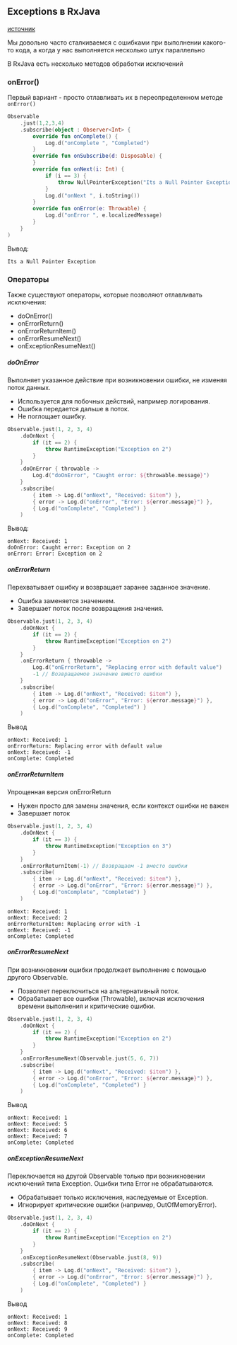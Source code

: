 ## Exceptions в RxJava

[источник](https://www.geeksforgeeks.org/error-handling-in-rxjava/?ysclid=m3o1dve1o744606776)

Мы довольно часто сталкиваемся с ошибками при выполнении какого-то кода, а когда у нас выполняется несколько штук параллельно 

В RxJava есть несколько методов обработки исключений

### onError()

Первый вариант - просто отлавливать их в переопределенном методе `onError()`

```kotlin
Observable
    .just(1,2,3,4)
    .subscribe(object : Observer<Int> {
        override fun onComplete() {
            Log.d("onComplete ", "Completed")
        }
        override fun onSubscribe(d: Disposable) {
        }
        override fun onNext(i: Int) {
            if (i == 3) {
                throw NullPointerException("Its a Null Pointer Exception")
            }
            Log.d("onNext ", i.toString())
        }
        override fun onError(e: Throwable) {
            Log.d("onError ", e.localizedMessage)
        }
    }
)

```

Вывод:
```
Its a Null Pointer Exception
```

### Операторы

Также существуют операторы, которые позволяют отлавливать исключения:

- doOnError()
- onErrorReturn()
- onErrorReturnItem()
- onErrorResumeNext()
- onExceptionResumeNext()


##### doOnError

Выполняет указанное действие при возникновении ошибки, не изменяя поток данных.

- Используется для побочных действий, например логирования.
- Ошибка передается дальше в поток.
- Не поглощает ошибку.

```kotlin
Observable.just(1, 2, 3, 4)
    .doOnNext {
        if (it == 2) {
            throw RuntimeException("Exception on 2")
        }
    }
    .doOnError { throwable ->
        Log.d("doOnError", "Caught error: ${throwable.message}")
    }
    .subscribe(
        { item -> Log.d("onNext", "Received: $item") },
        { error -> Log.d("onError", "Error: ${error.message}") },
        { Log.d("onComplete", "Completed") }
    )
```

Вывод:
```
onNext: Received: 1
doOnError: Caught error: Exception on 2
onError: Error: Exception on 2
```

##### onErrorReturn

Перехватывает ошибку и возвращает заранее заданное значение.

- Ошибка заменяется значением.
- Завершает поток после возвращения значения.

```kotlin
Observable.just(1, 2, 3, 4)
    .doOnNext {
        if (it == 2) {
            throw RuntimeException("Exception on 2")
        }
    }
    .onErrorReturn { throwable ->
        Log.d("onErrorReturn", "Replacing error with default value")
        -1 // Возвращаемое значение вместо ошибки
    }
    .subscribe(
        { item -> Log.d("onNext", "Received: $item") },
        { error -> Log.d("onError", "Error: ${error.message}") },
        { Log.d("onComplete", "Completed") }
    )
```

Вывод
```
onNext: Received: 1
onErrorReturn: Replacing error with default value
onNext: Received: -1
onComplete: Completed

```

##### onErrorReturnItem

Упрощенная версия onErrorReturn

- Нужен просто для замены значения, если контекст ошибки не важен
- Завершает поток 

```kotlin
Observable.just(1, 2, 3, 4)
    .doOnNext {
        if (it == 3) {
            throw RuntimeException("Exception on 3")
        }
    }
    .onErrorReturnItem(-1) // Возвращаем -1 вместо ошибки
    .subscribe(
        { item -> Log.d("onNext", "Received: $item") },
        { error -> Log.d("onError", "Error: ${error.message}") },
        { Log.d("onComplete", "Completed") }
    )

```

```
onNext: Received: 1
onNext: Received: 2
onErrorReturnItem: Replacing error with -1
onNext: Received: -1
onComplete: Completed
```

##### onErrorResumeNext

При возникновении ошибки продолжает выполнение с помощью другого Observable.

- Позволяет переключиться на альтернативный поток.
- Обрабатывает все ошибки (Throwable), включая исключения времени выполнения и критические ошибки.

```kotlin
Observable.just(1, 2, 3, 4)
    .doOnNext {
        if (it == 2) {
            throw RuntimeException("Exception on 2")
        }
    }
    .onErrorResumeNext(Observable.just(5, 6, 7))
    .subscribe(
        { item -> Log.d("onNext", "Received: $item") },
        { error -> Log.d("onError", "Error: ${error.message}") },
        { Log.d("onComplete", "Completed") }
    )

```

Вывод
```
onNext: Received: 1
onNext: Received: 5
onNext: Received: 6
onNext: Received: 7
onComplete: Completed
```

##### onExceptionResumeNext

Переключается на другой Observable только при возникновении исключений типа Exception. Ошибки типа Error не обрабатываются.

- Обрабатывает только исключения, наследуемые от Exception.
- Игнорирует критические ошибки (например, OutOfMemoryError).

```kotlin
Observable.just(1, 2, 3, 4)
    .doOnNext {
        if (it == 2) {
            throw RuntimeException("Exception on 2")
        }
    }
    .onExceptionResumeNext(Observable.just(8, 9))
    .subscribe(
        { item -> Log.d("onNext", "Received: $item") },
        { error -> Log.d("onError", "Error: ${error.message}") },
        { Log.d("onComplete", "Completed") }
    )

```
Вывод
```
onNext: Received: 1
onNext: Received: 8
onNext: Received: 9
onComplete: Completed

```
